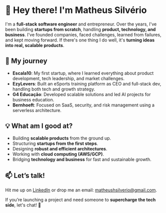 # 👋 Hey there! I'm Matheus Silvério

I'm a **full-stack software engineer** and entrepreneur. Over the years, I've been building **startups from scratch**, handling **product, technology, and business**. I've founded companies, faced challenges, learned from failures, and kept moving forward. If there's one thing I do well, it's **turning ideas into real, scalable products**.  

## 🚀 My journey
- **Escala10**: My first startup, where I learned everything about product development, tech leadership, and market challenges.  
- **EzyLevers**: Built an eSports training platform as CEO and full-stack dev, handling both tech and growth strategy.  
- **G4 Educação**: Developed scalable solutions and led AI projects for business education.  
- **Bernhoeft**: Focused on SaaS, security, and risk management using a serverless architecture.  

## 💡 What am I good at?
- Building **scalable products** from the ground up.  
- Structuring **startups from the first steps**.  
- Designing **robust and efficient architectures**.  
- Working with **cloud computing (AWS/GCP)**.  
- Bridging **technology and business** for fast and sustainable growth.  

## 📫 Let’s talk!  
Hit me up on [LinkedIn](https://www.linkedin.com/in/matheus-silverio/) or drop me an email: matheushsilverio@gmail.com.  

If you’re launching a project and need someone to **supercharge the tech side**, let's chat! 🚀  
